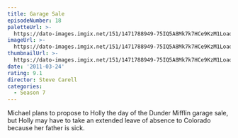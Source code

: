 ```yaml
---
title: Garage Sale
episodeNumber: 18
paletteUrl: >-
  https://dato-images.imgix.net/151/1471788949-75IQ5A8Mk7k7HCe9KzM1LoaoZc7.jpg?auto=enhance&ch=DPR%2CWidth&palette=json
imageUrl: >-
  https://dato-images.imgix.net/151/1471788949-75IQ5A8Mk7k7HCe9KzM1LoaoZc7.jpg?auto=compress%2Cformat&ch=DPR%2CWidth&w=500
thumbnailUrl: >-
  https://dato-images.imgix.net/151/1471788949-75IQ5A8Mk7k7HCe9KzM1LoaoZc7.jpg?auto=enhance&ch=DPR%2CWidth&fit=crop&fm=jpg&h=280&w=500
date: '2011-03-24'
rating: 9.1
director: Steve Carell
categories:
  - Season 7
---
```


Michael plans to propose to Holly the day of the Dunder Mifflin garage sale, but Holly may have to take an extended leave of absence to Colorado because her father is sick.